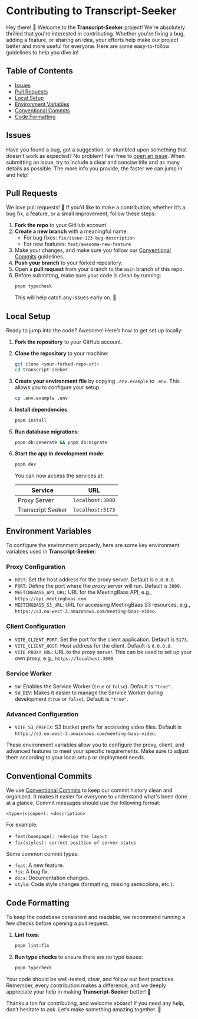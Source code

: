 # Contributing to Transcript-Seeker

Hey there! 👋 Welcome to the **Transcript-Seeker** project! We're absolutely thrilled that you're interested in contributing. Whether you're fixing a bug, adding a feature, or sharing an idea, your efforts help make our project better and more useful for everyone. Here are some easy-to-follow guidelines to help you dive in!

## Table of Contents

- [Issues](#issues)
- [Pull Requests](#pull-requests)
- [Local Setup](#local-setup)
- [Environment Variables](#environment-variables)
- [Conventional Commits](#conventional-commits)
- [Code Formatting](#code-formatting)

## Issues

Have you found a bug, got a suggestion, or stumbled upon something that doesn't work as expected? No problem! Feel free to [open an issue](https://github.com/Meeting-Baas/transcript-seeker/issues). When submitting an issue, try to include a clear and concise title and as many details as possible. The more info you provide, the faster we can jump in and help!

## Pull Requests

We love pull requests! 🎉 If you'd like to make a contribution, whether it’s a bug fix, a feature, or a small improvement, follow these steps:

1. **Fork the repo** to your GitHub account.
2. **Create a new branch** with a meaningful name:
   - For bug fixes: `fix/issue-123-bug-description`
   - For new features: `feat/awesome-new-feature`
3. Make your changes, and make sure you follow our [Conventional Commits](#conventional-commits) guidelines.
4. **Push your branch** to your forked repository.
5. Open a **pull request** from your branch to the `main` branch of this repo.
6. Before submitting, make sure your code is clean by running:
   ```bash
   pnpm typecheck
   ```
   This will help catch any issues early on. 🚀

## Local Setup

Ready to jump into the code? Awesome! Here’s how to get set up locally:

1. **Fork the repository** to your GitHub account.

2. **Clone the repository** to your machine:

   ```bash
   git clone <your-forked-repo-url>
   cd transcript-seeker
   ```

3. **Create your environment file** by copying `.env.example` to `.env`. This allows you to configure your setup.

   ```bash
   cp .env.example .env
   ```

4. **Install dependencies**:

   ```bash
   pnpm install
   ```

5. **Run database migrations**:

   ```bash
   pnpm db:generate && pnpm db:migrate
   ```

6. **Start the app in development mode**:

   ```bash
   pnpm dev
   ```

   You can now access the services at:

   | Service           | URL              |
   | ----------------- | ---------------- |
   | Proxy Server      | `localhost:3000` |
   | Transcript Seeker | `localhost:5173` |

## Environment Variables

To configure the environment properly, here are some key environment variables used in **Transcript-Seeker**:

### Proxy Configuration

- `HOST`: Set the host address for the proxy server. Default is `0.0.0.0`.
- `PORT`: Define the port where the proxy server will run. Default is `3000`.
- `MEETINGBASS_API_URL`: URL for the MeetingBaas API, e.g., `https://api.meetingbaas.com`.
- `MEETINGBASS_S3_URL`: URL for accessing MeetingBaas S3 resources, e.g., `https://s3.eu-west-3.amazonaws.com/meeting-baas-video`.

### Client Configuration

- `VITE_CLIENT_PORT`: Set the port for the client application. Default is `5173`.
- `VITE_CLIENT_HOST`: Host address for the client. Default is `0.0.0.0`.
- `VITE_PROXY_URL`: URL to the proxy server. This can be used to set up your own proxy, e.g., `https://localhost:3000`.

### Service Worker

- `SW`: Enables the Service Worker (`true` or `false`). Default is `"true"`.
- `SW_DEV`: Makes it easier to manage the Service Worker during development (`true` or `false`). Default is `"true"`.

### Advanced Configuration

- `VITE_S3_PREFIX`: S3 bucket prefix for accessing video files. Default is `https://s3.eu-west-3.amazonaws.com/meeting-baas-video`.

These environment variables allow you to configure the proxy, client, and advanced features to meet your specific requirements. Make sure to adjust them according to your local setup or deployment needs.

## Conventional Commits

We use [Conventional Commits](https://www.conventionalcommits.org/en/v1.0.0/) to keep our commit history clean and organized. It makes it easier for everyone to understand what's been done at a glance. Commit messages should use the following format:

```
<type>(<scope>): <description>
```

For example:

- `feat(homepage): redesign the layout`
- `fix(styles): correct position of server status`

Some common commit types:

- `feat`: A new feature.
- `fix`: A bug fix.
- `docs`: Documentation changes.
- `style`: Code style changes (formatting, missing semicolons, etc.).

## Code Formatting

To keep the codebase consistent and readable, we recommend running a few checks before opening a pull request:

1. **Lint fixes**:
   ```bash
   pnpm lint:fix
   ```

2. **Run type checks** to ensure there are no type issues:
   ```bash
   pnpm typecheck
   ```

Your code should be well-tested, clear, and follow our best practices. Remember, every contribution makes a difference, and we deeply appreciate your help in making **Transcript-Seeker** better! 🎉

Thanks a ton for contributing, and welcome aboard! If you need any help, don’t hesitate to ask. Let’s make something amazing together. 🚀


